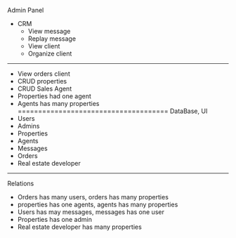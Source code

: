 Admin Panel
- CRM
  - View message
  - Replay message
  - View client
  - Organize client
***********************
- View orders client
- CRUD properties
- CRUD Sales Agent
- Properties had one agent
- Agents has many properties
=====================================
DataBase, UI
- Users
- Admins
- Properties
- Agents
- Messages
- Orders
- Real estate developer
***********************
Relations
  - Orders has many users, orders has many properties
  - properties has one agents, agents has many properties
  - Users has may messages, messages has one user
  - Properties has one admin
  - Real estate developer has many properties
